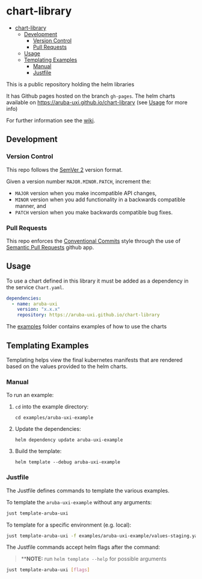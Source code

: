 # chart-library

- [chart-library](#chart-library)
  - [Development](#development)
    - [Version Control](#version-control)
    - [Pull Requests](#pull-requests)
  - [Usage](#usage)
  - [Templating Examples](#templating-examples)
    - [Manual](#manual)
    - [Justfile](#justfile)

This is a public repository holding the helm libraries

It has Github pages hosted on the branch `gh-pages`. The helm charts available on <https://aruba-uxi.github.io/chart-library> (see [Usage](#usage) for more info)

For further information see the [wiki](https://github.com/aruba-uxi/knowledge/wiki/Chart-Library).

## Development

### Version Control

This repo follows the [SemVer 2](https://semver.org/) version format.

Given a version number `MAJOR.MINOR.PATCH`, increment the:

- `MAJOR` version when you make incompatible API changes,
- `MINOR` version when you add functionality in a backwards compatible manner, and
- `PATCH` version when you make backwards compatible bug fixes.

### Pull Requests

This repo enforces the [Conventional Commits](https://www.conventionalcommits.org/en/v1.0.0/) style through the use of [Semantic Pull Requests](https://github.com/zeke/semantic-pull-requests) github app.

## Usage

To use a chart defined in this library it must be added as a dependency in the service `Chart.yaml`.

```yaml
dependencies:
  - name: aruba-uxi
    version: "x.x.x"
    repository: https://aruba-uxi.github.io/chart-library
```

The [examples](examples) folder contains examples of how to use the charts

## Templating Examples

Templating helps view the final kubernetes manifests that are rendered based on the values provided to the helm charts.

### Manual

To run an example:

1. `cd` into the example directory:

   `cd examples/aruba-uxi-example`

2. Update the dependencies:

   `helm dependency update aruba-uxi-example`

3. Build the template:

   `helm template --debug aruba-uxi-example`

### Justfile

The Justfile defines commands to template the various examples.

To template the `aruba-uxi-example` without any arguments:

```bash
just template-aruba-uxi
```

To template for a specific environment (e.g. local):

```bash
just template-aruba-uxi -f examples/aruba-uxi-example/values-staging.yaml
```

The Justfile commands accept helm flags after the command:

> \*\***NOTE:** run `helm template --help` for possible arguments

```bash
just template-aruba-uxi [flags]
```
